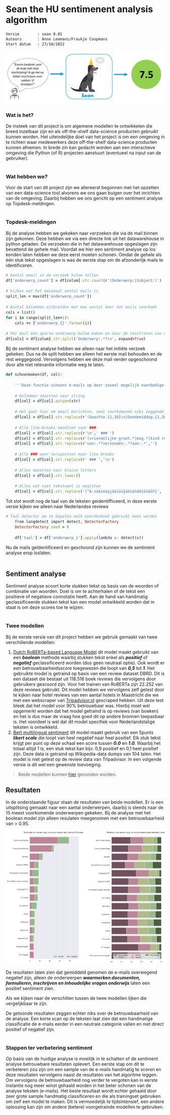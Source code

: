 # Sean the HU sentimenent analysis algorithm 
> 
    Versie        : sean 0.01
    Auteurs       : Anne Leemans/Fraukje Coopmans
    Start datum   : 27/10/2022

![](images/Sean_branding.png)

### Wat is het?
De insteek van dit project is om algemene modellen te ontwikkelen die breed inzetbaar zijn en als off-the-shelf data-science producten gebruikt kunnen worden. Het uiteindelijke doel van het project is om een omgeving in te richten waar medewerkers deze off-the-shelf data-science producten kunnen afnemen. In brede zin kan gedacht worden aan een interactieve omgeving die Python (of R) projecten aanstuurt (eventueel na input van de gebruiker).
<br></br>
### Wat hebben we?
Voor de start van dit project zijn we allereerst begonnen met het opzetten van een data-science tool alvorens we ons gaan buigen over het inrichten van de omgeving. Daarbij hebben we ons gericht op een sentiment analyse op Topdesk-meldingen. 
<br></br>
### Topdesk-meldingen
Bij de analyse hebben we gekeken naar verzoeken die via de mail binnen zijn gekomen. Deze hebben we via een directe link uit het datawarehouse in python geladen. De verzoeken die in het datawarehouse opgeslagen zijn bevattend de gehele mail.  Voordat we hier een sentiment analyse op los konden laten hebben we deze eerst moeten schonen. Omdat de gehele als één stuk tekst opgeslagen is was de eerste stap om de afzonderlijk mails te identificeren.  


```ruby
# Aantal email in de verzoek kolom tellen
df['onderwerp_count'] = df[colum].str.count(r'(Onderwerp:|Subject:)')

# Kijken wat het maximaal aantal mails is
split_len = max(df['onderwerp_count'])

# Aantal kolommen uitbreiden met max aantal keer dat mails voorkomt
cols = list()
for i in range(split_len+1):
    cols += ['onderwerp_{}'.format(i)]

# Per mail een aparte onderwerp kolom maken en daar de resultaten van de split in zetten
df[cols] = df[colum].str.split('Onderwerp:.*?\n', expand=True)
```

Bij de sentiment analyse hebben we alleen naar het initiële verzoek gekeken. Dus na de split hebben we alleen het eerste mail behouden en de rest weggegooid. Vervolgens hebben we deze mail verder opgeschoond door alle niet relevantie informatie weg te laten.


```ruby
def schoonmaken(df, col):

    '''Deze functie schoont e-mails op door zoveel mogelijk overbodige tekst weg te halen'''
    
    # Kolommen omzetten naar string
    df[col] = df[col].astype(str)

    # Het gaat hier om email berichten, veel voorkomende niks zeggende info kan weggelaten worden.
    df[col] = df[col].str.replace(r'(Geachte.{1,30}\n|Goedemiddag.{1,30}\n|Goedeavond.{1,30}\n|Beste.{1,20}\n)',' ')

    # Alle line-breaks omzetten naar ###-
    df[col] = df[col].str.replace(r'\n',' ### ')
    df[col] = df[col].str.replace(r'(vriendelijke groet.*|mvg.*|kind regards.*)','')
    df[col] = df[col].str.replace(r'van:.*?verzonden:.*?aan:.*','')

    # Alle ### weer terugzetten naar line breaks
    df[col] = df[col].str.replace(r' ### ','\n')

    # Alles omzetten naar kleine letters
    df[col] = df[col].str.lower()

    # Alles wat niet tekstueel is weglaten
    df[col] = df[col].str.replace('[^A-záéíóúýçäëïöüÿàèìòùâêîôûãõñ]', ' ')
```
Tot slot wordt nog de taal van de teksten geidentifficeerd, in deze eerste versie kijken we alleen naar Nederlandse reviews

```ruby
# Taal detecter om te bepalen welk woordenboek gebruikt moet worden
    from langdetect import detect, DetectorFactory
    DetectorFactory.seed = 0

    df['taal'] = df['onderwerp_1'].apply(lambda x: detect(x))
```
Nu de mails geïdentificeerd en geschoond zijn kunnen we de sentiment analyse erop loslaten.
<br></br>
## Sentiment analyse
Sentiment analyse scoort korte stukken tekst op basis van de woorden of combinatie van woorden. Doel is om te achterhalen of de tekst een positieve of negatieve connotatie heeft. Aan de hand van handmatig geclassificeerde stukken tekst kan een model ontwikkeld worden dat in staat is om deze scores toe te wijzen.
<br></br>
### Twee modellen
Bij de eerste versie van dit project hebben we gebruik gemaakt van twee verschillende modellen:
1.  [Dutch RoBERTa-based Language Model](https://arxiv.org/pdf/2001.06286.pdf) dit model maakt gebruikt van een ***boolean*** methode waarbij stukken tekst enkel als ***positief*** of ***negatief*** geclassificeerd worden (dus geen neutraal optie). Ook wordt er een betrouwbaarheidsscore toegewezen die loopt van ***0,5*** tot ***1***. Het gebruikte model is getraind op basis van een review dataset DBRD. Dit is een dataset die bestaat uit 118.516 boek reviews die vervolgens door gebruikers gescoord zijn. Voor het trainen van RoBERTa zijn 22.252 van deze reviews gebruikt. Dit model hebben we vervolgens zelf getest door te kijken naar hotel reviews van een aantal hotels in Maastricht die we met een webscraper van [Tripadvisor.nl]('https://www.tripadvisor.nl/) gescraped hebben. Uit deze test bleek dat het model voor 90% betrouwbaar was. Hierbij moet wel opgemerkt worden dat het model getraind is op reviews (van boeken) en het is dus maar de vraag hoe goed dit op andere bronnen toepasbaar is. Het voordeel is wel dat dit model specifiek voor Nederlandstalige teksten is ontwikkeld. 
2.  [Bert multilingual sentiment](https://arxiv.org/pdf/2007.13061.pdf) dit model maakt gebruik van een 5punts ***likert scale*** die loopt van heel negatief naar heel positief. Elk stuk tekst krijgt per punt op deze schaal een score tussen ***0.0*** en ***1.0***. Waarbij het totaal altijd 1 is, een stuk tekst kan bijv. 0,9 positief en 0,1 heel positief zijn. Deze data is getraind op Wikipedia-data dumps van 104 talen. Het model is niet getest op de review data van Tripadvisor. In een volgende versie is dit wel een gewenste toevoeging. 
   
>   Beide modellen kunnen [hier](https://huggingface.co/models?language=nl&sort=downloads&search=sentiment) gevonden worden.

## Resultaten 
In de onderstaande figuur staan de resultaten van beide modellen. Er is een uitsplitsing gemaakt naar een aantal onderwerpen, daarbij is steeds naar de 15 meest voorkomende onderwerpen gekeken. Bij de analyse met het boolean model zijn alleen resulaten meegenomen met een betrouwbaarheid van > 0.95.

![image.png](/python-scripts/images/side-by-side.png)

De resultaten laten zien dat gemiddeld genomen de e-mails overwegend negatief zijn, alleen de onderwerpen ***waarmerken documenten, formulieren, inschrijven en inhoudelijke vragen onderwijs*** laten een positief sentiment zien. 

Als we kijken naar de verschillen tussen de twee modellen lijken die vergelijkbaar te zijn. 

De getoonde resultaten zeggen echter niks over de betrouwbaarheid van de analyse. Een korte scan op de teksten laat zien dat een handmatige classificatie de e-mails eerder in een neutrale categorie vallen en niet direct positief of negatief zijn. 
<br></br>
### Stappen ter verbetering sentiment
Op basis van de huidige analyse is moeilijk in te schatten of de sentiment analyse betrouwbare resultaten oplevert. Een eerste stap om dit te verbeteren zou zijn om een sample van de e-mails handmatig te scoren en deze resultaten vervolgens naast de resultaten van het algoritme leggen. 
Om vervolgens de betrouwbaarheid nog verder te vergoten kan in eerste instantie nog meer winst gehaald worden in het beter schonen van de analyse teksten (e-mails). Het beste resultaat wordt echter gehaald door zeer grote sample handmatig classificeren en die als trainingset gebruiken om zelf een model te maken. Dit is vermoedelijk te tijdsintensief, een andere oplossing kan zijn om andere (betere) voorgetrainde modellen te gebruiken. 

